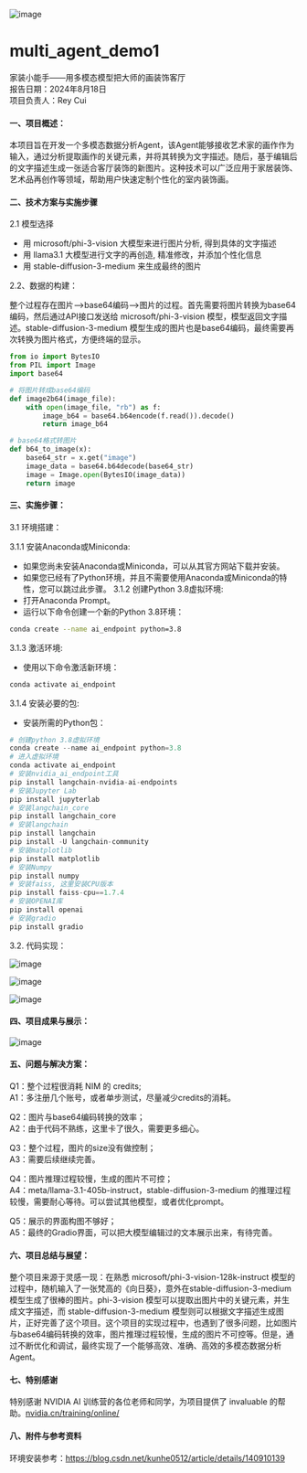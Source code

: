 ![image](https://github.com/user-attachments/assets/f5a7ab22-b554-485f-bb51-61e1168e96e9)


# multi_agent_demo1
家装小能手——用多模态模型把大师的画装饰客厅   
报告日期：2024年8月18日  
项目负责人：Rey Cui   

#### 一、项目概述：

本项目旨在开发一个多模态数据分析Agent，该Agent能够接收艺术家的画作作为输入，通过分析提取画作的关键元素，并将其转换为文字描述。随后，基于编辑后的文字描述生成一张适合客厅装饰的新图片。这种技术可以广泛应用于家居装饰、艺术品再创作等领域，帮助用户快速定制个性化的室内装饰画。

#### 二、技术方案与实施步骤

2.1 模型选择  

- 用 microsoft/phi-3-vision 大模型来进行图片分析, 得到具体的文字描述
- 用 llama3.1 大模型进行文字的再创造, 精准修改，并添加个性化信息
- 用 stable-diffusion-3-medium 来生成最终的图片


2.2、数据的构建： 

整个过程存在图片-->base64编码-->图片的过程。首先需要将图片转换为base64编码，然后通过API接口发送给 microsoft/phi-3-vision 模型，模型返回文字描述。stable-diffusion-3-medium 模型生成的图片也是base64编码，最终需要再次转换为图片格式，方便终端的显示。


```python
from io import BytesIO 
from PIL import Image
import base64

# 将图片转成base64编码
def image2b64(image_file):
    with open(image_file, "rb") as f:
        image_b64 = base64.b64encode(f.read()).decode()
        return image_b64

# base64格式转图片
def b64_to_image(x):
    base64_str = x.get("image")
    image_data = base64.b64decode(base64_str)
    image = Image.open(BytesIO(image_data))
    return image
```

#### 三、实施步骤：

3.1 环境搭建：

3.1.1 安装Anaconda或Miniconda:  
- 如果您尚未安装Anaconda或Miniconda，可以从其官方网站下载并安装。
- 如果您已经有了Python环境，并且不需要使用Anaconda或Miniconda的特性，您可以跳过此步骤。
3.1.2 创建Python 3.8虚拟环境:  
- 打开Anaconda Prompt。
- 运行以下命令创建一个新的Python 3.8环境：
```bash
conda create --name ai_endpoint python=3.8
```
3.1.3 激活环境:
- 使用以下命令激活新环境：
```bash
conda activate ai_endpoint 
```
3.1.4 安装必要的包:
- 安装所需的Python包：
```python
# 创建python 3.8虚拟环境
conda create --name ai_endpoint python=3.8
# 进入虚拟环境
conda activate ai_endpoint
# 安装nvidia_ai_endpoint工具
pip install langchain-nvidia-ai-endpoints
# 安装Jupyter Lab
pip install jupyterlab
# 安装langchain_core
pip install langchain_core
# 安装langchain
pip install langchain
pip install -U langchain-community
# 安装matplotlib
pip install matplotlib
# 安装Numpy
pip install numpy
# 安装faiss, 这里安装CPU版本
pip install faiss-cpu==1.7.4
# 安装OPENAI库
pip install openai
# 安装gradio
pip install gradio
```

3.2. 代码实现： 

![image](https://github.com/user-attachments/assets/0b77306d-6289-4147-9c64-958b6f161a50)

![image](https://github.com/user-attachments/assets/c6ec5624-b064-4e6d-993a-c2bdd18f9341)

![image](https://github.com/user-attachments/assets/ebb5484e-ef21-407c-8582-66a774010665)

#### 四、项目成果与展示：

![image](https://github.com/user-attachments/assets/13cd6e57-469c-448a-8654-65842a2f17d3)


#### 五、问题与解决方案：

Q1：整个过程很消耗 NIM 的 credits;   
A1：多注册几个账号，或者单步测试，尽量减少credits的消耗。   

Q2：图片与base64编码转换的效率；   
A2：由于代码不熟练，这里卡了很久，需要更多细心。   

Q3：整个过程，图片的size没有做控制；   
A3：需要后续继续完善。   

Q4：图片推理过程较慢，生成的图片不可控；   
A4：meta/llama-3.1-405b-instruct，stable-diffusion-3-medium 的推理过程较慢，需要耐心等待。可以尝试其他模型，或者优化prompt。   

Q5：展示的界面构图不够好；   
A5：最终的Gradio界面，可以把大模型编辑过的文本展示出来，有待完善。   


#### 六、项目总结与展望：

整个项目来源于灵感一现：在熟悉 microsoft/phi-3-vision-128k-instruct 模型的过程中，随机输入了一张梵高的《向日葵》，意外在stable-diffusion-3-medium 模型生成了很棒的图片。phi-3-vision 模型可以提取出图片中的关键元素，并生成文字描述，而 stable-diffusion-3-medium 模型则可以根据文字描述生成图片，正好完善了这个项目。这个项目的实现过程中，也遇到了很多问题，比如图片与base64编码转换的效率，图片推理过程较慢，生成的图片不可控等。但是，通过不断优化和调试，最终实现了一个能够高效、准确、高效的多模态数据分析Agent。


#### 七、特别感谢

特别感谢 NVIDIA AI 训练营的各位老师和同学，为项目提供了 invaluable 的帮助。[nvidia.cn/training/online/](https://www.nvidia.cn/training/online/)

#### 八、附件与参考资料
 
环境安装参考：https://blog.csdn.net/kunhe0512/article/details/140910139  
